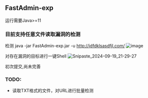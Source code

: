 ## FastAdmin-exp
运行需要Java>=11
### 目前支持任意文件读取漏洞的检测
检测 java -jar FastAdmin-exp.jar -u http://jdfdklsasdfjl.com/
![image](https://github.com/user-attachments/assets/e8578633-78f7-40a7-9655-eaa8fdc0bf07)

对存在漏洞的目标进行一键Shell
![Snipaste_2024-09-19_21-29-27](https://github.com/user-attachments/assets/2b672fcc-2cb3-4a29-a1be-f289da4239c9)

初次提交,尚未完善
### TODO:
- 读取TXT格式的文件，对URL进行批量检测
